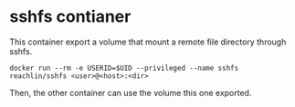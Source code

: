 # sshfs contianer

This container export a volume that mount a remote file directory through sshfs.

```
docker run --rm -e USERID=$UID --privileged --name sshfs reachlin/sshfs <user>@<host>:<dir>
```

Then, the other container can use the volume this one exported.